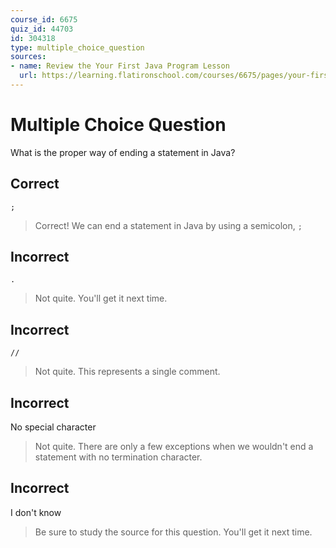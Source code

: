 ```yaml
---
course_id: 6675
quiz_id: 44703
id: 304318
type: multiple_choice_question
sources:
- name: Review the Your First Java Program Lesson
  url: https://learning.flatironschool.com/courses/6675/pages/your-first-java-program?module_item_id=533223
---
```


# Multiple Choice Question

What is the proper way of ending a statement in Java?

## Correct

`;`

> Correct! We can end a statement in Java by using a semicolon, `;`

## Incorrect

`.`

> Not quite. You'll get it next time.

## Incorrect

`//`

> Not quite. This represents a single comment.

## Incorrect

No special character

> Not quite. There are only a few exceptions when we wouldn't end a
> statement with no termination character.

## Incorrect

I don't know

> Be sure to study the source for this question. You'll get it next time.
